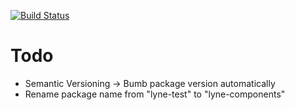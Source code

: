 [![Build Status](https://travis-ci.org/lyne-design-system/lyne-components.svg?branch=master)](https://travis-ci.org/lyne-design-system/lyne-components)

# Todo
- Semantic Versioning -> Bumb package version automatically
- Rename package name from "lyne-test" to "lyne-components"
